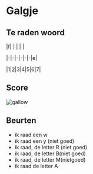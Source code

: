 # Galgje

## Te raden woord

|f| | | | |

|-|-|-|-|-|-|e|

|1|2|3|4|5|6|7|

## Score
![gallow](./images/2.png)

## Beurten
* ik raad een w
* ik raad een y (niet goed)
* ik raad, de letter R (niet goed)
* ik raad, de letter B(niet goed)
* ik raad, de letter M(nietgoed)
* ik raad de letter A